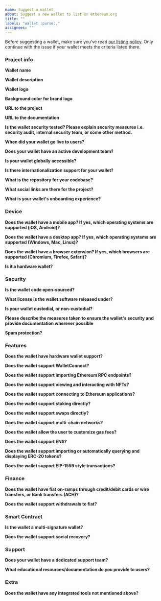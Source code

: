 ```yaml
---
name: Suggest a wallet
about: Suggest a new wallet to list on ethereum.org
title: ""
labels: "wallet :purse:,"
assignees: ""
---
```


Before suggesting a wallet, make sure you've read [our listing policy](https://www.ethereum.org/en/contributing/adding-products/). Only continue with the issue if your wallet meets the criteria listed there.


### Project info

**Wallet name**

  <!-- Please provide the official name of the wallet -->

**Wallet description**

<!-- Please provide a short 1-2 sentence description of the wallet. Avoid unsubstantiated marketing claims like “the best Ethereum wallet”. -->

**Wallet logo**

<!-- Please provide an SVG or hi-res transparent PNG -->

**Background color for brand logo**

<!-- Please provide a hex code for the brand color. This will be added to the background of the wallet card. -->

**URL to the project**

<!-- Please provide a URL (e.g. to the website of the wallet) -->

**URL to the documentation**

<!-- Please provide a URL to the documentation -->

**Is the wallet security tested? Please explain security measures i.e. security audit, internal security team, or some other method.**

<!-- Please explain any security measures you have taken to ensure your wallet is secure -->

**When did your wallet go live to users?**

<!-- Please provide a date when your wallet was usable by the public. Please provide some user metrics for how many users are using this wallet. -->

**Does your wallet have an active development team?**

<!-- Are developers actively working on the wallet? Provide proof that the wallet is actively being worked on (ex. GitHub repo link). -->

**Is your wallet globally accessible?**

<!-- Please list any KYC requirements or geographic limitations of your wallet, if any exist. -->

**Is there internationalization support for your wallet?**

<!-- Please list languages that the wallet actively supports -->

**What is the repository for your codebase?**

<!-- If you’re project is open source, please provide a link to the codebase. -->

**What social links are there for the project?**

<!-- Please provide social links for the wallet (Discord, Twitter, etc.) -->

**What is your wallet's onboarding experience?**

<!-- Please provide an explanation of where to find the user onboarding experience (links, is it built into the app, etc.), and what the onboarding experience is. -->

### Device

**Does the wallet have a mobile app? If yes, which operating systems are supported (iOS, Android)?**

<!-- If the wallet has a mobile interface, please provide information and links to the app store for the operating systems supported. -->

**Does the wallet have a desktop app? If yes, which operating systems are supported (Windows, Mac, Linux)?**

<!-- If the wallet has a desktop interface, please provide links and information for the operating systems supported. -->

**Does the wallet have a browser extension? If yes, which browsers are supported (Chromium, Firefox, Safari)?**

<!-- If the wallet has a browser extension, please provide links and information for the browsers that are supported. -->

**Is it a hardware wallet?**

<!-- How is it used / how does it connect (e.g. USB)? What software wallets does it integrate with (e.g. MetaMask)? -->

### Security

**Is the wallet code open-sourced?**

<!-- If yes, please provide a direct link to the repository. -->

**What license is the wallet software released under?**

<!-- Please provide information on the software license used for the wallet. -->

**Is your wallet custodial, or non-custodial?**

<!-- Do users have access to their public and private keys? Does anyone else? If your company/project were to disappear, would users still be able to access their funds? -->

**Please describe the measures taken to ensure the wallet's security and provide documentation wherever possible**

<!-- Please provide a link to any security audits or code reports. If you haven't been audited but think your wallet should be listed anyway, explain here. -->

**Spam protection?**

<!-- Does the wallet employ any practices to warn users against potential spam (e.g. when interacting with suspicious accounts/contracts)? -->

### Features

**Does the wallet have hardware wallet support?**

<!-- Please provide information on how a user can connect a hardware wallet to this wallet. -->

**Does the wallet support WalletConnect?**

<!-- Please provide information on if the wallet supports WalletConnect. -->

**Does the wallet support importing Ethereum RPC endpoints?**

<!-- Please provide documentation on how a user can import an Ethereum RPC into the wallet. -->

**Does the wallet support viewing and interacting with NFTs?**

<!-- Please provide information on the experience of NFTs in the wallet. -->

**Does the wallet support connecting to Ethereum applications?**

<!-- Please provide documentation for how users connect to applications. List examples (ie. connect wallet to dapp, in wallet browser, etc.) -->

**Does the wallet support staking directly?**

<!-- Please provide documentation on direct staking this wallet supports. -->

**Does the wallet support swaps directly?**

<!-- Please provide documentation on swaps. -->

**Does the wallet support multi-chain networks?**

<!-- Please provide documentation on multi-chain networks this wallet supports. -->

**Does the wallet allow the user to customize gas fees?**

<!-- Please provide documentation on how users can customize gas fees for transactions. -->

**Does the wallet support ENS?**

<!-- Please provide information on ENS support. -->

**Does the wallet support importing or automatically querying and displaying ERC-20 tokens?**

<!-- Please provide documentation on how to import tokens into the wallet. -->

**Does the wallet support EIP-1559 style transactions?**

<!-- Please provide information on how the type of transactions this wallet supports. -->

### Finance

**Does the wallet have fiat on-ramps through credit/debit cards or wire transfers, or Bank transfers (ACH)?**

<!-- Please provide documentation on how a user is able to onboard and purchase crypto in the wallet. -->
<!-- Credit/debit cards -->
<!-- Wire transfer -->
<!-- Bank Transfer (ACH) -->

**Does the wallet support withdrawals to fiat?**

<!-- Can a user cash out their crypto assets directly to a card or bank account? Please provide documentation. -->

### Smart Contract

**Is the wallet a multi-signature wallet?**

<!-- Please provide documentation on how users set up and use the multisig functionality for the wallet. -->

**Does the wallet support social recovery?**

<!-- Please provide documentation on how users set up guardians and use social recovery for the wallet. -->

### Support

**Does your wallet have a dedicated support team?**

<!-- Where should we send users that are having issues? -->
<!-- How fast is your support? -->

**What educational resources/documentation do you provide to users?**

### Extra

**Does the wallet have any integrated tools not mentioned above?**

<!-- Please provide any information about extra features this wallet has that we may have missed in the above criteria. (e.g. privacy features, transaction batching, etc). -->
